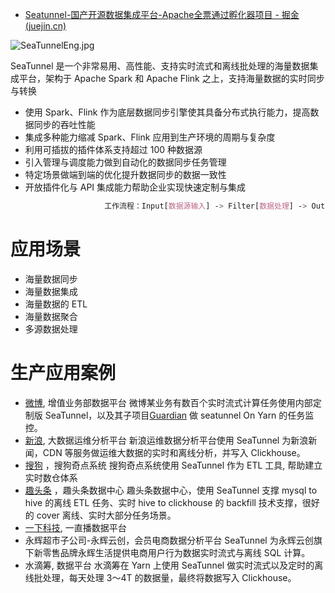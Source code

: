 - [Seatunnel-国产开源数据集成平台-Apache全票通过孵化器项目 - 掘金 (juejin.cn)](https://juejin.cn/post/7048058543290712071)

![SeaTunnelEng.jpg](https://p1-juejin.byteimg.com/tos-cn-i-k3u1fbpfcp/ff56374b9cc5465cb13039b002581c2e~tplv-k3u1fbpfcp-zoom-in-crop-mark:3024:0:0:0.awebp?)



SeaTunnel 是一个非常易用、高性能、支持实时流式和离线批处理的海量数据集成平台，架构于 Apache Spark 和 Apache Flink 之上，支持海量数据的实时同步与转换

- 使用 Spark、Flink 作为底层数据同步引擎使其具备分布式执行能力，提高数据同步的吞吐性能
- 集成多种能力缩减 Spark、Flink 应用到生产环境的周期与复杂度
- 利用可插拔的插件体系支持超过 100 种数据源
- 引入管理与调度能力做到自动化的数据同步任务管理
- 特定场景做端到端的优化提升数据同步的数据一致性
- 开放插件化与 API 集成能力帮助企业实现快速定制与集成

```css
                     工作流程：Input[数据源输入] -> Filter[数据处理] -> Output[结果输出]
```

# 应用场景

- 海量数据同步
- 海量数据集成
- 海量数据的 ETL
- 海量数据聚合
- 多源数据处理

# 生产应用案例

- [微博](https://link.juejin.cn?target=https%3A%2F%2Fgitee.com%2Flink%3Ftarget%3Dhttps%3A%2F%2Fweibo.com), 增值业务部数据平台 微博某业务有数百个实时流式计算任务使用内部定制版 SeaTunnel，以及其子项目[Guardian](https://link.juejin.cn?target=https%3A%2F%2Fgitee.com%2Flink%3Ftarget%3Dhttps%3A%2F%2Fgithub.com%2FInterestingLab%2Fguardian) 做 seatunnel On Yarn 的任务监控。
- [新浪](https://link.juejin.cn?target=https%3A%2F%2Fgitee.com%2Flink%3Ftarget%3Dhttp%3A%2F%2Fwww.sina.com.cn%2F), 大数据运维分析平台 新浪运维数据分析平台使用 SeaTunnel 为新浪新闻，CDN 等服务做运维大数据的实时和离线分析，并写入 Clickhouse。
- [搜狗](https://link.juejin.cn?target=https%3A%2F%2Fgitee.com%2Flink%3Ftarget%3Dhttp%3A%2F%2Fsogou.com%2F) ，搜狗奇点系统 搜狗奇点系统使用 SeaTunnel 作为 ETL 工具, 帮助建立实时数仓体系
- [趣头条](https://link.juejin.cn?target=https%3A%2F%2Fgitee.com%2Flink%3Ftarget%3Dhttps%3A%2F%2Fwww.qutoutiao.net%2F) ，趣头条数据中心 趣头条数据中心，使用 SeaTunnel 支撑 mysql to hive 的离线 ETL 任务、实时 hive to clickhouse 的 backfill 技术支撑，很好的 cover 离线、实时大部分任务场景。
- [一下科技](https://link.juejin.cn?target=https%3A%2F%2Fgitee.com%2Flink%3Ftarget%3Dhttps%3A%2F%2Fwww.yixia.com%2F), 一直播数据平台
- 永辉超市子公司-永辉云创，会员电商数据分析平台 SeaTunnel 为永辉云创旗下新零售品牌永辉生活提供电商用户行为数据实时流式与离线 SQL 计算。
- 水滴筹, 数据平台 水滴筹在 Yarn 上使用 SeaTunnel 做实时流式以及定时的离线批处理，每天处理 3～4T 的数据量，最终将数据写入 Clickhouse。